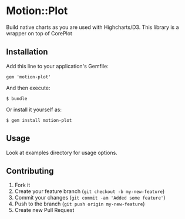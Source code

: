 # Motion::Plot

Build native charts as you are used with Highcharts/D3. This library is a wrapper on top of CorePlot

## Installation

Add this line to your application's Gemfile:

    gem 'motion-plot'

And then execute:

    $ bundle

Or install it yourself as:

    $ gem install motion-plot

## Usage

  Look at examples directory for usage options.

## Contributing

1. Fork it
2. Create your feature branch (`git checkout -b my-new-feature`)
3. Commit your changes (`git commit -am 'Added some feature'`)
4. Push to the branch (`git push origin my-new-feature`)
5. Create new Pull Request
